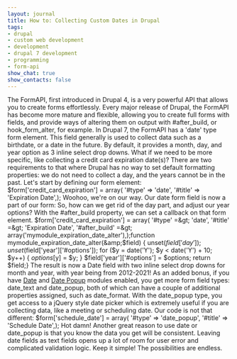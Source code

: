 ```yaml
---
layout: journal
title: How to: Collecting Custom Dates in Drupal
tags: 
- drupal
- custom web development
- development
- drupal 7 development
- programming
- form-api
show_chat: true
show_contacts: false
---
```


The FormAPI, first introduced in Drupal 4, is a very powerful API that allows you to create forms effortlessly. Every major release of Drupal, the FormAPI has become more mature and flexible, allowing you to create full forms with fields, and provide ways of altering them on output with #after_build, or hook_form_alter, for example. In Drupal 7, the FormAPI has a 'date' type form element. This field generally is used to collect data such as a birthdate, or a date in the future. By default, it provides a month, day, and year option as 3 inline select drop downs. What if we need to be more specific, like collecting a credit card expiration date(s)? There are two requirements to that where Drupal has no way to set default formatting properties: we do not need to collect a day, and the years cannot be in the past. Let's start by defining our form element: $form['credit_card_expiration'] = array( '#type' =&gt; 'date', '#title' =&gt; 'Expiration Date',); Woohoo, we're on our way. Our date form field is now a part of our form: So, how can we get rid of the day part, and adjust our year options? With the #after_build property, we can set a callback on that form element. $form['credit_card_expiration'] = array( '#type' =&gt; 'date', '#title' =&gt; 'Expiration Date', '#after_build' =&gt; array('mymodule_expiration_date_alter'),);function mymodule_expiration_date_alter(&amp;$field) { unset($field['day']); unset($field['year']['#options']); for ($y = date('Y'); $y &lt; date('Y') + 10; $y++) { $options[$y] = $y; } $field['year']['#options'] = $options; return $field;} The result is now a Date field with two inline select drop downs for month and year, with year being from 2012-2021! As an added bonus, if you have <a href="http://drupal.org/project/date" target="_blank">Date</a> and <a href="http://drupal.org/project/date" target="_blank">Date Popup</a> modules enabled, you get more form field types: date_text and date_popup, both of which can have a couple of additional properties assigned, such as date_format. With the date_popup type, you get access to a jQuery style date picker which is extremely useful if you are collecting data, like a meeting or scheduling date. Our code is not that different: $form['schedule_date'] = array( '#type' =&gt; 'date_popup', '#title' =&gt; 'Schedule Date',); Hot damn! Another great reason to use date or date_popup is that you know the data you get will be consistent. Leaving date fields as text fields opens up a lot of room for user error and complicated validation logic. Keep it simple! The possibilities are endless.